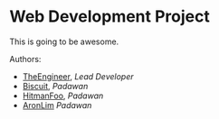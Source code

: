 # Web Development Project

This is going to be awesome.


Authors:

*	[TheEngineer](http://afeezaziz.com), *Lead Developer*
*	[Biscuit](http://), *Padawan*
*	[HitmanFoo](http://), *Padawan*
*	[AronLim](http://) *Padawan*